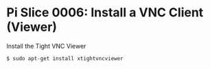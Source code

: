 # Pi Slice 0006:  Install a VNC Client (Viewer)

Install the Tight VNC Viewer

```
$ sudo apt-get install xtightvncviewer
```
